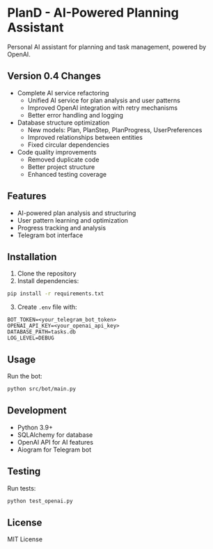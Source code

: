 # PlanD - AI-Powered Planning Assistant

Personal AI assistant for planning and task management, powered by OpenAI.

## Version 0.4 Changes
- Complete AI service refactoring
  - Unified AI service for plan analysis and user patterns
  - Improved OpenAI integration with retry mechanisms
  - Better error handling and logging
- Database structure optimization
  - New models: Plan, PlanStep, PlanProgress, UserPreferences
  - Improved relationships between entities
  - Fixed circular dependencies
- Code quality improvements
  - Removed duplicate code
  - Better project structure
  - Enhanced testing coverage

## Features
- AI-powered plan analysis and structuring
- User pattern learning and optimization
- Progress tracking and analysis
- Telegram bot interface

## Installation
1. Clone the repository
2. Install dependencies:
```bash
pip install -r requirements.txt
```
3. Create `.env` file with:
```
BOT_TOKEN=<your_telegram_bot_token>
OPENAI_API_KEY=<your_openai_api_key>
DATABASE_PATH=tasks.db
LOG_LEVEL=DEBUG
```

## Usage
Run the bot:
```bash
python src/bot/main.py
```

## Development
- Python 3.9+
- SQLAlchemy for database
- OpenAI API for AI features
- Aiogram for Telegram bot

## Testing
Run tests:
```bash
python test_openai.py
```

## License
MIT License

